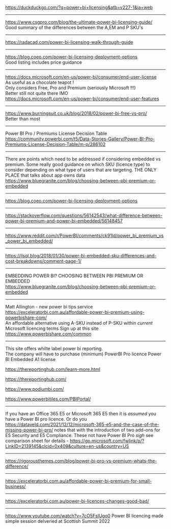 https://duckduckgo.com/?q=power+bi+licensing&atb=v227-1&ia=web</br>

------------

https://www.csgpro.com/blog/the-ultimate-power-bi-licensing-guide/</br>
Good summary of the differences between the A,EM and P SKU's

------------

https://radacad.com/power-bi-licensing-walk-through-guide</br>

------------

https://blog.coeo.com/power-bi-licensing-deployment-options</br>
Good listing includes price guidance

------------

https://docs.microsoft.com/en-us/power-bi/consumer/end-user-license</br>
As useful as a chocolate teapot !</br>
Only considers Free, Pro and Premium (seriously Microsoft !!!)</br>
Better still not quite there IMO</br>
https://docs.microsoft.com/en-us/power-bi/consumer/end-user-features

------------

https://www.burningsuit.co.uk/blog/2018/02/power-bi-free-vs-pro/</br>
Better than most

------------

Power BI Pro / Premiums License Decision Table
https://community.powerbi.com/t5/Data-Stories-Gallery/Power-BI-Pro-Premiums-License-Decision-Table/m-p/286102

---
There are points which need to be addressed if considering embedded vs premium.
Some really good guidance on which SKU (licence type) to consider depending on
what type of users that are targeting.
THE ONLY PLACE that talks about app owns data
https://www.bluegranite.com/blog/choosing-between-pbi-premium-or-embedded

---

https://blog.coeo.com/power-bi-licensing-deployment-options

---

https://stackoverflow.com/questions/56142543/what-difference-between-power-bi-premium-and-power-bi-embedded/56148457

---
https://www.reddit.com/r/PowerBI/comments/ck91ld/power_bi_premium_vs_power_bi_embedded/

---

https://jlsql.blog/2018/01/30/power-bi-embedded-sku-differences-and-cost-breakdowns/comment-page-1/

---

EMBEDDING POWER BI? CHOOSING BETWEEN PBI PREMIUM OR EMBEDDED</br>
https://www.bluegranite.com/blog/choosing-between-pbi-premium-or-embedded

---

Matt Allington - new power bi tips service</br>
https://exceleratorbi.com.au/affordable-power-bi-premium-using-powerbishare-com/</br>
An affordable alternative using A-SKU instead of P-SKU within *current* Microsoft licencing terms
Sign up at this site
https://www.powerbishare.com/common

---

This site offers whilte label power bi reporting.  
The company will have to purchase (minimum)
PowerBI Pro licence
Power BI Embedded A1 license

https://thereportinghub.com/learn-more.html

https://thereportinghub.com/

https://www.podiumbi.com/

https://www.powerbitiles.com/PBIPortal/

---

If you have an Office 365 E5 or Microsoft 365 E5 then it is *assumed* you have a Power BI pro licence.  Or do you https://dataveld.com/2021/12/12/microsoft-365-e5-and-the-case-of-the-missing-power-bi-pro/ notes that with the introduction of two add-ons for E5 Security and E5 Compliance. These not have Power BI Pro *sigh* see comparison sheet for details - https://go.microsoft.com/fwlink/p/?LinkID=2139145&clcid=0x409&culture=en-us&country=US

---


https://rigorousthemes.com/blog/power-bi-pro-vs-premium-whats-the-difference/

---
https://exceleratorbi.com.au/affordable-power-bi-premium-for-small-business/

---
https://exceleratorbi.com.au/power-bi-licences-changes-good-bad/

---

https://www.youtube.com/watch?v=7cO5FsIUgo0
Power BI licencing made simple session delveried at Scottish Summit 2022